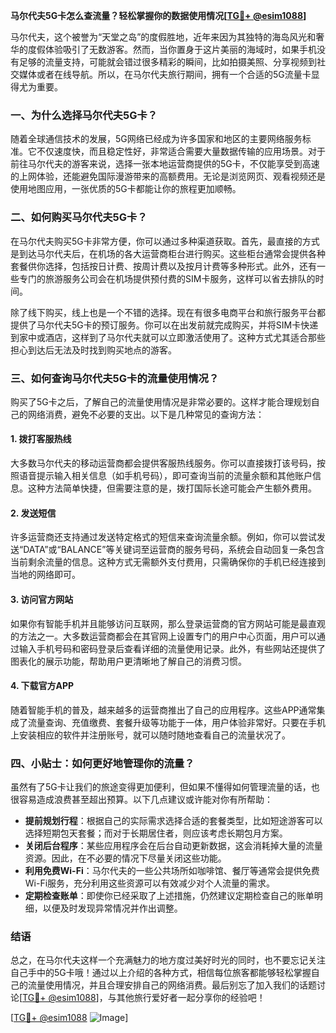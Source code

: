 **马尔代夫5G卡怎么查流量？轻松掌握你的数据使用情况[[TG💪+ @esim1088](https://t.me/s/esim1088)]**

马尔代夫，这个被誉为“天堂之岛”的度假胜地，近年来因为其独特的海岛风光和奢华的度假体验吸引了无数游客。然而，当你置身于这片美丽的海域时，如果手机没有足够的流量支持，可能就会错过很多精彩的瞬间，比如拍摄美照、分享视频到社交媒体或者在线导航。所以，在马尔代夫旅行期间，拥有一个合适的5G流量卡显得尤为重要。

### 一、为什么选择马尔代夫5G卡？

随着全球通信技术的发展，5G网络已经成为许多国家和地区的主要网络服务标准。它不仅速度快，而且稳定性好，非常适合需要大量数据传输的应用场景。对于前往马尔代夫的游客来说，选择一张本地运营商提供的5G卡，不仅能享受到高速的上网体验，还能避免国际漫游带来的高额费用。无论是浏览网页、观看视频还是使用地图应用，一张优质的5G卡都能让你的旅程更加顺畅。

### 二、如何购买马尔代夫5G卡？

在马尔代夫购买5G卡非常方便，你可以通过多种渠道获取。首先，最直接的方式是到达马尔代夫后，在机场的各大运营商柜台进行购买。这些柜台通常会提供各种套餐供你选择，包括按日计费、按周计费以及按月计费等多种形式。此外，还有一些专门的旅游服务公司会在机场提供预付费的SIM卡服务，这样可以省去排队的时间。

除了线下购买，线上也是一个不错的选择。现在有很多电商平台和旅行服务平台都提供了马尔代夫5G卡的预订服务。你可以在出发前就完成购买，并将SIM卡快递到家中或酒店，这样到了马尔代夫就可以立即激活使用了。这种方式尤其适合那些担心到达后无法及时找到购买地点的游客。

### 三、如何查询马尔代夫5G卡的流量使用情况？

购买了5G卡之后，了解自己的流量使用情况是非常必要的。这样才能合理规划自己的网络消费，避免不必要的支出。以下是几种常见的查询方法：

#### 1. **拨打客服热线**
   大多数马尔代夫的移动运营商都会提供客服热线服务。你可以直接拨打该号码，按照语音提示输入相关信息（如手机号码），即可查询当前的流量余额和其他账户信息。这种方法简单快捷，但需要注意的是，拨打国际长途可能会产生额外费用。

#### 2. **发送短信**
   许多运营商还支持通过发送特定格式的短信来查询流量余额。例如，你可以尝试发送“DATA”或“BALANCE”等关键词至运营商的服务号码，系统会自动回复一条包含当前剩余流量的信息。这种方式无需额外支付费用，只需确保你的手机已经连接到当地的网络即可。

#### 3. **访问官方网站**
   如果你有智能手机并且能够访问互联网，那么登录运营商的官方网站可能是最直观的方法之一。大多数运营商都会在其官网上设置专门的用户中心页面，用户可以通过输入手机号码和密码登录后查看详细的流量使用记录。此外，有些网站还提供了图表化的展示功能，帮助用户更清晰地了解自己的消费习惯。

#### 4. **下载官方APP**
   随着智能手机的普及，越来越多的运营商推出了自己的应用程序。这些APP通常集成了流量查询、充值缴费、套餐升级等功能于一体，用户体验非常好。只要在手机上安装相应的软件并注册账号，就可以随时随地查看自己的流量状况了。

### 四、小贴士：如何更好地管理你的流量？

虽然有了5G卡让我们的旅途变得更加便利，但如果不懂得如何管理流量的话，也很容易造成浪费甚至超出预算。以下几点建议或许能对你有所帮助：

- **提前规划行程**：根据自己的实际需求选择合适的套餐类型，比如短途游客可以选择短期包天套餐；而对于长期居住者，则应该考虑长期包月方案。
- **关闭后台程序**：某些应用程序会在后台自动更新数据，这会消耗掉大量的流量资源。因此，在不必要的情况下尽量关闭这些功能。
- **利用免费Wi-Fi**：马尔代夫的一些公共场所如咖啡馆、餐厅等通常会提供免费Wi-Fi服务，充分利用这些资源可以有效减少对个人流量的需求。
- **定期检查账单**：即使你已经采取了上述措施，仍然建议定期检查自己的账单明细，以便及时发现异常情况并作出调整。

### 结语

总之，在马尔代夫这样一个充满魅力的地方度过美好时光的同时，也不要忘记关注自己手中的5G卡哦！通过以上介绍的各种方式，相信每位旅客都能够轻松掌握自己的流量使用情况，并且合理安排自己的网络消费。最后别忘了加入我们的话题讨论[[TG💪+ @esim1088](https://t.me/s/esim1088)]，与其他旅行爱好者一起分享你的经验吧！

[[TG💪+ @esim1088](https://t.me/s/esim1088) ![Image](https://i.postimg.cc/4NQfJmqS/Snipaste-2025-05-13-00-14-12.png)]